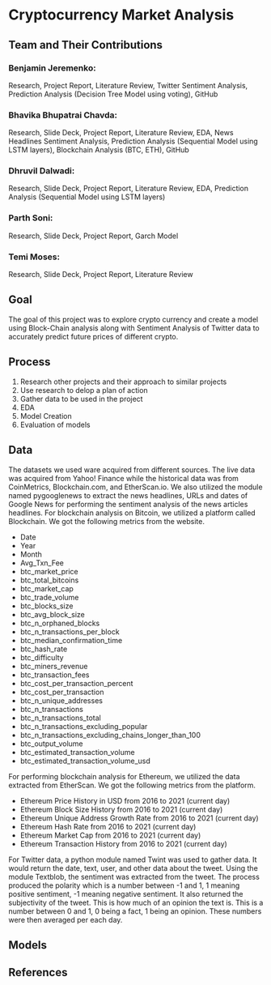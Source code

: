 # Cryptocurrency Market Analysis

## Team and Their Contributions
### Benjamin Jeremenko:
Research, Project Report, Literature Review, Twitter Sentiment Analysis, Prediction Analysis (Decision Tree Model using voting), GitHub

### Bhavika Bhupatrai Chavda:
Research, Slide Deck, Project Report, Literature Review, EDA, News Headlines Sentiment Analysis, Prediction Analysis (Sequential Model using LSTM layers), Blockchain Analysis (BTC, ETH), GitHub

### Dhruvil Dalwadi:
Research, Slide Deck, Project Report, Literature Review, EDA, Prediction Analysis (Sequential Model using LSTM layers)

### Parth Soni:
Research, Slide Deck, Project Report, Garch Model

### Temi Moses:
Research, Slide Deck, Project Report, Literature Review


## Goal

The goal of this project was to explore crypto currency and create a model using Block-Chain analysis along with Sentiment Analysis of Twitter data to accurately predict future prices of different crypto.

## Process
1. Research other projects and their approach to similar projects
2. Use research to delop a plan of action
3. Gather data to be used in the project
4. EDA
5. Model Creation
6. Evaluation of models

## Data
The datasets we used ware acquired from different sources. The live data was acquired from Yahoo! Finance while the historical data was from CoinMetrics, Blockchain.com, and EtherScan.io. We also utilized the module named pygooglenews to extract the news headlines, URLs and dates of Google News for performing the sentiment analysis of the news articles headlines. For blockchain analysis on Bitcoin, we utilized a platform called Blockchain. We got the following metrics from the website.
- Date
- Year
- Month
- Avg_Txn_Fee
- btc_market_price
- btc_total_bitcoins
- btc_market_cap
- btc_trade_volume
- btc_blocks_size
- btc_avg_block_size
- btc_n_orphaned_blocks
- btc_n_transactions_per_block
- btc_median_confirmation_time
- btc_hash_rate
- btc_difficulty
- btc_miners_revenue
- btc_transaction_fees
- btc_cost_per_transaction_percent
- btc_cost_per_transaction
- btc_n_unique_addresses
- btc_n_transactions
- btc_n_transactions_total
- btc_n_transactions_excluding_popular
- btc_n_transactions_excluding_chains_longer_than_100
- btc_output_volume
- btc_estimated_transaction_volume
- btc_estimated_transaction_volume_usd
 
For performing blockchain analysis for Ethereum, we utilized the data extracted from EtherScan.
We got the following metrics from the platform. 
-	Ethereum Price History in USD from 2016 to 2021 (current day)
-	Ethereum Block Size History from 2016 to 2021 (current day)
-	Ethereum Unique Address Growth Rate from 2016 to 2021 (current day)
-	Ethereum Hash Rate from 2016 to 2021 (current day)
-	Ethereum Market Cap from 2016 to 2021 (current day)
-	Ethereum Transaction History from 2016 to 2021 (current day)

For Twitter data, a python module named Twint was used to gather data. It would return the date, text, user, and other data about the tweet. Using the module Textblob, the sentiment was extracted from the tweet. The process produced the polarity which is a number between -1 and 1, 1 meaning positive sentiment, -1 meaning negative sentiment. It also returned the subjectivity of the tweet. This is how much of an opinion the text is. This is a number between 0 and 1, 0 being a fact, 1 being an opinion. These numbers were then averaged per each day.

## Models

## References
